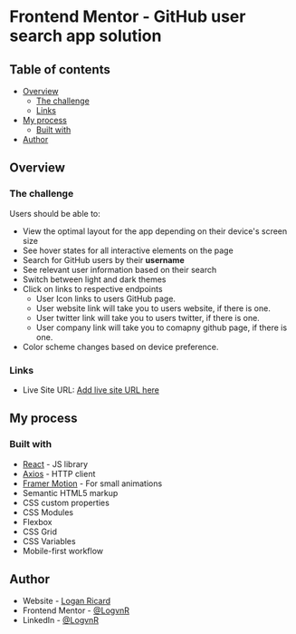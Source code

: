 # Frontend Mentor - GitHub user search app solution

## Table of contents

- [Overview](#overview)
  - [The challenge](#the-challenge)
  - [Links](#links)
- [My process](#my-process)
  - [Built with](#built-with)
- [Author](#author)

## Overview

### The challenge

Users should be able to:

- View the optimal layout for the app depending on their device's screen size
- See hover states for all interactive elements on the page
- Search for GitHub users by their **username**
- See relevant user information based on their search
- Switch between light and dark themes
- Click on links to respective endpoints
  - User Icon links to users GitHub page.
  - User website link will take you to users website, if there is one.
  - User twitter link will take you to users twitter, if there is one.
  - User company link will take you to comapny github page, if there is one.
- Color scheme changes based on device preference.

### Links

- Live Site URL: [Add live site URL here](https://your-live-site-url.com)

## My process

### Built with

- [React](https://reactjs.org/) - JS library
- [Axios](https://axios-http.com/) - HTTP client
- [Framer Motion](https://www.framer.com/motion/) - For small animations
- Semantic HTML5 markup
- CSS custom properties
- CSS Modules
- Flexbox
- CSS Grid
- CSS Variables
- Mobile-first workflow

## Author

- Website - [Logan Ricard](https://www.logvnjs.dev)
- Frontend Mentor - [@LogvnR](https://www.frontendmentor.io/profile/LogvnR)
- LinkedIn - [@LogvnR](https://www.linkedin.com/in/logvnr/)

